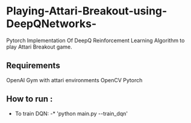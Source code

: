 # Playing-Attari-Breakout-using-DeepQNetworks-
Pytorch Implementation Of DeepQ Reinforcement Learning Algorithm to play Attari Breakout game. 

## Requirements
OpenAI Gym with attari environments
OpenCV
Pytorch

## How to run :
- To train DQN:
-* 'python main.py --train_dqn'
